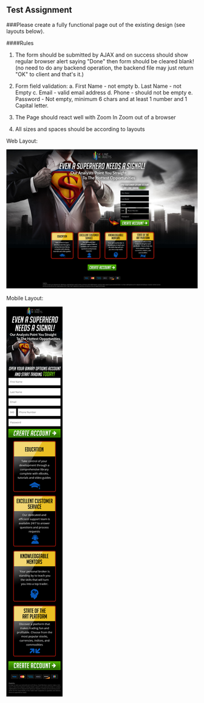 ## Test Assignment

###Please create a fully functional page out of the existing design (see layouts below).

####Rules
1. The form should be submitted by AJAX and on success should show regular browser alert saying "Done" then form should be cleared blank! 
   (no need to do any backend operation, the backend file may just return "OK" to client and that's it.)

2. Form field validation: 
   a. First Name - not empty
   b. Last Name - not Empty
   c. Email - valid email address
   d. Phone - should not be empty
   e. Password - Not empty, minimum 6 chars and at least 1 number and 1 Capital letter.

3. The Page should react well with Zoom In Zoom out of a browser

4. All sizes and spaces should be according to layouts

Web Layout:

![Layout](/Free-Signals-Web.jpg)

Mobile Layout:

![Layout](/Free-Signals-Mobile.jpg)
